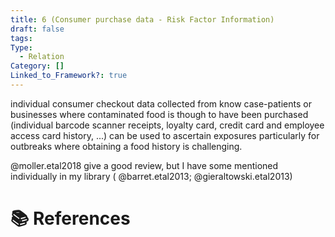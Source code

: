 ```yaml
---
title: 6 (Consumer purchase data - Risk Factor Information)
draft: false
tags: 
Type:
  - Relation
Category: []
Linked_to_Framework?: true
---
```

individual consumer checkout data collected from know case-patients or businesses where contaminated food is though to have been purchased (individual barcode scanner receipts, loyalty card, credit card and employee access card history, ...) can be used to ascertain exposures particularly for outbreaks where obtaining a food history is challenging. 

@moller.etal2018 give a good review, but I have some mentioned individually in my library ( @barret.etal2013; @gieraltowski.etal2013)

# 📚 References
